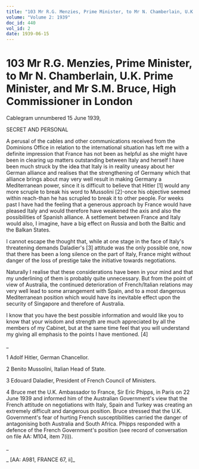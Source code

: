 ```yaml
---
title: "103 Mr R.G. Menzies, Prime Minister, to Mr N. Chamberlain, U.K. Prime Minister, and Mr S.M. Bruce, High Commissioner in London"
volume: "Volume 2: 1939"
doc_id: 440
vol_id: 2
date: 1939-06-15
---
```


# 103 Mr R.G. Menzies, Prime Minister, to Mr N. Chamberlain, U.K. Prime Minister, and Mr S.M. Bruce, High Commissioner in London

Cablegram unnumbered 15 June 1939,

SECRET AND PERSONAL

A perusal of the cables and other communications received from the Dominions Office in relation to the international situation has left me with a definite impression that France has not been as helpful as she might have been in clearing up matters outstanding between Italy and herself I have been much struck by the idea that Italy is in reality uneasy about her German alliance and realises that the strengthening of Germany which that alliance brings about may very well result in making Germany a Mediterranean power, since it is difficult to believe that Hitler [1] would any more scruple to break his word to Mussolini [2]-once his objective seemed within reach-than he has scrupled to break it to other people. For weeks past I have had the feeling that a generous approach by France would have pleased Italy and would therefore have weakened the axis and also the possibilities of Spanish alliance. A settlement between France and Italy would also, I imagine, have a big effect on Russia and both the Baltic and the Balkan States.

I cannot escape the thought that, while at one stage in the face of Italy's threatening demands Daladier's [3] attitude was the only possible one, now that there has been a long silence on the part of Italy, France might without danger of the loss of prestige take the initiative towards negotiations.

Naturally I realise that these considerations have been in your mind and that my underlining of them is probably quite unnecessary. But from the point of view of Australia, the continued deterioration of French/Italian relations may very well lead to some arrangement with Spain, and to a most dangerous Mediterranean position which would have its inevitable effect upon the security of Singapore and therefore of Australia.

I know that you have the best possible information and would like you to know that your wisdom and strength are much appreciated by all the members of my Cabinet, but at the same time feel that you will understand my giving all emphasis to the points I have mentioned. [4]

_

1 Adolf Hitler, German Chancellor.

2 Benito Mussolini, Italian Head of State.

3 Edouard Daladier, President of French Council of Ministers.

4 Bruce met the U.K. Ambassador to France, Sir Eric Phipps, in Paris on 22 June 1939 and informed him of the Australian Government's view that the French attitude on negotiations with Italy, Spain and Turkey was creating an extremely difficult and dangerous position. Bruce stressed that the U.K. Government's fear of hurting French susceptibilities carried the danger of antagonising both Australia and South Africa. Phipps responded with a defence of the French Government's position (see record of conversation on file AA: M104, item 7(i)).

_

_ [AA: A981, FRANCE 67, ii]_
